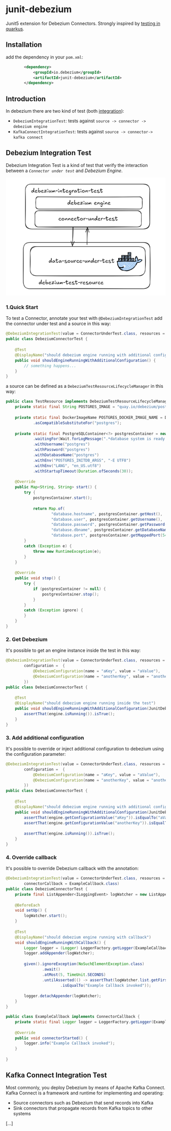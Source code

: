 # junit-debezium

Junit5 extension for Debezium Connectors. Strongly inspired by [testing in quarkus](https://quarkus.io/guides/getting-started-testing).


## Installation

add the dependency in your `pom.xml`:

```xml
        <dependency>
            <groupId>io.debezium</groupId>
            <artifactId>junit-debezium</artifactId>
        </dependency>
```

## Introduction

In debezium there are two kind of test (both [integration](https://martinfowler.com/articles/practical-test-pyramid.html)):

- `DebeziumIntegrationTest`: tests against `source -> connector -> debezium engine`
- `KafkaConnectIntegrationTest`: tests against `source -> connector-> kafka connect`

## Debezium Integration Test

Debezium Integration Test is a kind of test that verify the interaction between a _`Connector under test`_ and _Debezium Engine_.

![example](./docs/images/dbz_test1.png)

### 1.Quick Start

To test a Connector, annotate your test with `@DebeziumIntegrationTest` add the connector under test and a source in this way:

```java
@DebeziumIntegrationTest(value = ConnectorUnderTest.class, resources = { TestResource.class })
public class DebeziumConnectorTest {

    @Test
    @DisplayName("should debezium engine running with additional configuration")
    public void shouldEngineRunningWithAdditionalConfiguration() {
        // something happens...
    }
}
```

a source can be defined as a `DebeziumTestResourceLifecycleManager` in this way:

```java
public class TestResource implements DebeziumTestResourceLifecycleManager {
    private static final String POSTGRES_IMAGE = "quay.io/debezium/postgres:15";

    private static final DockerImageName POSTGRES_DOCKER_IMAGE_NAME = DockerImageName.parse(POSTGRES_IMAGE)
            .asCompatibleSubstituteFor("postgres");

    private static final PostgreSQLContainer<?> postgresContainer = new PostgreSQLContainer<>(POSTGRES_DOCKER_IMAGE_NAME)
            .waitingFor(Wait.forLogMessage(".*database system is ready to accept connections.*", 2))
            .withUsername("postgres")
            .withPassword("postgres")
            .withDatabaseName("postgres")
            .withEnv("POSTGRES_INITDB_ARGS", "-E UTF8")
            .withEnv("LANG", "en_US.utf8")
            .withStartupTimeout(Duration.ofSeconds(30));

    @Override
    public Map<String, String> start() {
        try {
            postgresContainer.start();

            return Map.of(
                    "database.hostname", postgresContainer.getHost(),
                    "database.user", postgresContainer.getUsername(),
                    "database.password", postgresContainer.getPassword(),
                    "database.dbname", postgresContainer.getDatabaseName(),
                    "database.port", postgresContainer.getMappedPort(5432).toString());
        }
        catch (Exception e) {
            throw new RuntimeException(e);
        }
    }

    @Override
    public void stop() {
        try {
            if (postgresContainer != null) {
                postgresContainer.stop();
            }
        }
        catch (Exception ignore) {
        }
    }
}
```

### 2. Get Debezium

It's possible to get an engine instance inside the test in this way:

```java
@DebeziumIntegrationTest(value = ConnectorUnderTest.class, resources = { TestResource.class },
        configuration =  {
            @DebeziumConfiguration(name = "aKey", value = "aValue"),
            @DebeziumConfiguration(name = "anotherKey", value = "anotherValue")
        })
public class DebeziumConnectorTest {

    @Test
    @DisplayName("should debezium engine running inside the test")
    public void shouldEngineRunningWithAdditionalConfiguration(JunitDebeziumEngine engine) {
        assertThat(engine.isRunning()).isTrue();
    }
}
```

### 3. Add additional configuration

It's possible to override or inject additional configuration to debezium using the configuration parameter:

```java
@DebeziumIntegrationTest(value = ConnectorUnderTest.class, resources = { TestResource.class },
        configuration =  {
            @DebeziumConfiguration(name = "aKey", value = "aValue"),
            @DebeziumConfiguration(name = "anotherKey", value = "anotherValue")
        })
public class DebeziumConnectorTest {

    @Test
    @DisplayName("should debezium engine running with additional configuration")
    public void shouldEngineRunningWithAdditionalConfiguration(JunitDebeziumEngine engine) {
        assertThat(engine.getConfigurationValue("aKey")).isEqualTo("aValue");
        assertThat(engine.getConfigurationValue("anotherKey")).isEqualTo("anotherValue");

        assertThat(engine.isRunning()).isTrue();
    }
}
```

### 4. Override callback

It's possible to override Debezium callback with the annotation:

```java
@DebeziumIntegrationTest(value = ConnectorUnderTest.class, resources = { PostgresResource.class },
        connectorCallback = ExampleCallback.class)
public class DebeziumConnectorTest {
    private final ListAppender<ILoggingEvent> logWatcher = new ListAppender<>();

    @BeforeEach
    void setUp() {
        logWatcher.start();
    }

    @Test
    @DisplayName("should debezium engine running with callback")
    void shouldEngineRunningWithCallback() {
        Logger logger = (Logger) LoggerFactory.getLogger(ExampleCallback.class);
        logger.addAppender(logWatcher);

        given().ignoreException(NoSuchElementException.class)
                .await()
                .atMost(5, TimeUnit.SECONDS)
                .untilAsserted(() -> assertThat(logWatcher.list.getFirst().getFormattedMessage())
                        .isEqualTo("Example Callback invoked"));

        logger.detachAppender(logWatcher);
    }
}
```

```java
public class ExampleCallback implements ConnectorCallback {
    private static final Logger logger = LoggerFactory.getLogger(ExampleCallback.class);

    @Override
    public void connectorStarted() {
        logger.info("Example Callback invoked");
    }

}
```

## Kafka Connect Integration Test

Most commonly, you deploy Debezium by means of Apache Kafka Connect. Kafka Connect is a framework and runtime for implementing and operating:

- Source connectors such as Debezium that send records into Kafka
- Sink connectors that propagate records from Kafka topics to other systems

[...]
